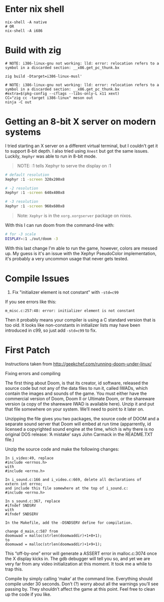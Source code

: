 # Enter nix shell

```
nix-shell -A native
# OR
nix-shell -A i686
```

# Build with zig

```
# NOTE: i386-linux-gnu not working: lld: error: relocation refers to a symbol in a discarded section: __x86.get_pc_thunk.bx

zig build -Dtarget=i386-linux-musl'
```

```
# NOTE: i386-linux-gnu not working: lld: error: relocation refers to a symbol in a discarded section: __x86.get_pc_thunk.bx
#extra=$(pkg-config --cflags --libs-only-L x11 xext)
CC="zig cc -target i386-linux" meson out
ninja -C out
```

# Getting an 8-bit X server on modern systems

I tried starting an X server on a different virtual terminal, but I couldn't get it to support 8-bit depth.  I also tried using `Xnest` but got the same issues.  Luckily, `Xephyr` was able to run in 8-bit mode.

> NOTE: :1 tells Xephyr to serve the display on :1

```sh
# default resolution
Xephyr :1 -screen 320x200x8

# -2 resolution
Xephyr :1 -screen 640x400x8

# -3 resolution
Xephyr :1 -screen 960x600x8
```

> Note: `Xephyr` is in the `xorg.xorgserver` package on nixos.

With this I can run doom from the command-line with:
```sh
# for -3 scale
DISPLAY=:1 ./out/doom -3
```

With this last change I'm able to run the game, however, colors are messed up.  My guess is it's an issue with the Xephyr PseudoColor implementation, it's probably a very uncommon usage that never gets tested.

# Compile Issues

1. Fix "initializer element is not constant" with `-std=c99`

If you see errors like this:
```
m_misc.c:257:48: error: initializer element is not constant
```

Then it probably means your compiler is using a C standard version that is too old.  It looks like non-constants in initializer lists may have been introduced in c99, so just add `-std=c99` to fix.


# First Patch

Instructions taken from http://geekchef.com/running-doom-under-linux/

Fixing errors and compiling

The first thing about Doom, is that its creator, id software, released the source code but not any of the data files to run it, called IWADs, which contain the images and sounds of the game. You must either have the commercial version of Doom, Doom II or Ultimate Doom, or the shareware version (a copy of the shareware IWAD is available here). Unzip it and put that file somewhere on your system. We’ll need to point to it later on.

Unzipping the file gives you two packages, the source code of DOOM and a separate sound server that Doom will embed at run time (apparrently, id licensed a copyrighted sound engine at the time, which is why there is no original DOS release: ‘A mistake’ says John Carmack in the README.TXT file.)

Unzip the source code and make the following changes:

```
In i_video:49, replace
#include <errnos.h>
with
#include <errno.h>

In i_sound.c:166 and i_video.c:669, delete all declarations of
extern int errno;
and include this file somewhere at the top of i_sound.c:
#include <errno.h>

In s_sound.c:367, replace
#ifndef SNDSRV
with
#ifndef SNDSERV

In the Makefile, add the -DSNDSERV define for compilation.

change d_main.c:587 from
doomuwad = malloc(strlen(doomwaddir)+1+8+1);
to
doomuwad = malloc(strlen(doomwaddir)+1+9+1);
```
This “off-by-one” error will generate a ASSERT error in malloc.c:3074 once the X display kicks in. The gdb debugger will tell you so, and yet we are very far from any video initialization at this moment. It took me a while to trap this.

Compile by simply calling ‘make’ at the command line. Everything should compile under 30 seconds. Don’t (?) worry about all the warnings you’ll see passing by. They shouldn’t affect the game at this point. Feel free to clean up the code if you like.
